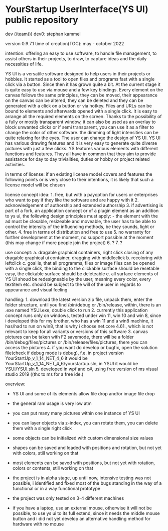 # YourStartup UserInterface(YS UI) public repository

dev (/team())
dev0: stephan kammel

version 0.9.7.1
time of creation(TOC): may - october 2022

intention:
offering an easy to use software, to handle file management, to assist others in their projects, to draw, to capture ideas and the daily necessities of life.

YS UI is a versatile software designed to help users in their projects or hobbies.
It started as a tool to open files and programs fast with a single click via a button.
Since then it has grown quite a bit.
At the current stage it is quite easy to use via mouse and a few key bindings. Every
element on the canvas follows the same principles, they can be moved, their appearance
on the canvas can be altered, they can be deleted and they can be generated with a click
on a button or via hotkey.
Files and URLs can be bound to elements and afterwards opened with a single click. It
is easy to arrange all the required elements on the screen. Thanks to the possibility 
of a fully or mostly transparent window, it can also be used as an overlay to block unwanted
clicks or if semi transparent, you can use it as a filter to change the color of other
software. the dimming of light intensities can be quite relaxing for the eyes.
The user can change the design of YS UI. 
YS UI has various drawing features and it is very easy to generate quite diverse pictures
with just a few clicks.
YS features various elements with different functions and features. They all have in
common that they aim to provide assistance for day to day trivialities, duties or hobby
or project related activities.



in terms of license: if an existing license model covers and features the following points
or is very close to their intentions, it is likely that such a license model will be chosen

license concept idea:
1.
free, but with a payoption for users or enterprises who want to pay if they like the software
and are happy with it
2.
acknowledgement of authorship and extended authorship
3.
if advertising is part of a fork, an application concept or of a plugin element as an addition to ys ui,
the following design principles must apply: - the element with the ad must be closable, resizeable and
moveable, the user has to be able to control the intensity of the influencing methods, be they sounds, light
or other.
4.
free in terms of distribution and free to use
5.
no warranty for further development at the moment, no support possible at the moment (this may change if more people join the project)
6. ?
7. ?


use concept:
a.
dragable graphical containers, right click closing of any dragable graphical ui container, dragging with middleclick
b.
recoloring with leftclick
c.
goal is, that all programms, files or image files can be opened with a single click, the binding to the clickable surface
should be resetable easy, the clickable surface should be deleteable
e.
all surface elements of YS UI shoud be redesigneable by the user, meaning every color, every textitem etc. should be subject
to the will of the user in regards to appearance and visual feeling


handling:
1.
download the latest version zip file, unpack them, enter the folder structure, until you find /bin/debug or /bin/release, 
 within, there is an .exe named YSUI.exe, double click to run
2.
currently this application concept runs only on windows, tested under win 11, win 10 and win 8, since i developed this for
my brother, who has a win 11 and a win8 machine, it has/had to run on win8, that is why i choose net.core 4.61., which is
not relevant to keep for all variants or versions of this software
3.
canvas pictures can be taken with F2 savemode, there will be a folder /bin/debug/files/pictures or /bin/release/files/pictures,
there you can access the pictures
4.
if you want do develop or bugfix, open the solution file(check if debug mode is debug), f.e. in project version
YourStartUp_v_1_14_NET_4_6 it would be YourStartUp_v_1_14_NET_4_6/yourstartup.sln, in YSUI it would be YSUI/YSUI.sln
5.
developed in wpf and c#, using free version of ms visual studio 2019 ((thx to ms for a free ide.)


overview:
- YS UI and some of its elements allow file drop and/or image file drop
- the general ram usage is very low atm
- you can put many many pictures within one instance of YS UI
- you can layer objects via z-index, you can rotate them, you can delete them with a single right click
- some objects can be initialized with custom dimensional size values
- shapes can be saved and loaded with positions and rotation, but not yet with colors, still working on that
- most elements can be saved with positions, but not yet with rotation, colors or contents, still working on that


- the project is in alpha stage, up until now, intensive testing was not possible, i identified and
fixed most of the bugs standing in the way of a functional or in a way functional prototype
- the project was only tested on 3-4 different machines
- if you have a laptop, use an external mouse, otherwise it will not be possible, to use ys ui to its full extend,
since it needs the middle mouse button and i did not yet develop an alternative handling method for hardware with
no mouse
